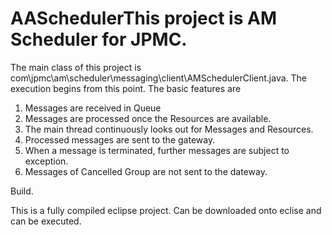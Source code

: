 # AASchedulerThis project is AM Scheduler for JPMC.
The main class of this project is com\jpmc\am\scheduler\messaging\client\AMSchedulerClient.java.
The execution begins from this point.
The basic features are

1) Messages are received in Queue
2) Messages are processed once the Resources are available.
3) The main thread continuously looks out for Messages and Resources.
4) Processed messages are sent to the gateway.
5) When a message is terminated, further messages are subject to exception.
6) Messages of Cancelled Group are not sent to the dateway. 


Build.

This is a fully compiled eclipse project. Can be downloaded onto eclise and can be executed.
